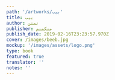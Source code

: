```yaml
---
path: '/artworks/بيب'
title: بيب
author: نمنن
publisher: منكمنم
publish_date: 2019-02-16T23:23:57.970Z
cover: /images/beeb.jpg
mockup: '/images/assets/logo.png'
type: book
featured: true
translator: ''
notes: ''
---
```


